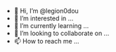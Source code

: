 - 👋 Hi, I’m @legion0dou
- 👀 I’m interested in ...
- 🌱 I’m currently learning ...
- 💞️ I’m looking to collaborate on ...
- 📫 How to reach me ...

<!---
legion0dou/legion0dou is a ✨ special ✨ repository because its `README.md` (this file) appears on your GitHub profile.
You can click the Preview link to take a look at your changes.
--->

